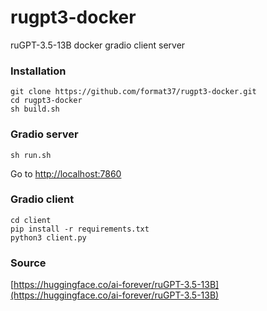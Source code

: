 # rugpt3-docker
ruGPT-3.5-13B docker gradio client server
### Installation
```
git clone https://github.com/format37/rugpt3-docker.git
cd rugpt3-docker
sh build.sh
```
### Gradio server
```
sh run.sh
```
Go to [http://localhost:7860](http://localhost:7860)
### Gradio client
```
cd client
pip install -r requirements.txt
python3 client.py
```
### Source
[https://huggingface.co/ai-forever/ruGPT-3.5-13B](https://huggingface.co/ai-forever/ruGPT-3.5-13B)